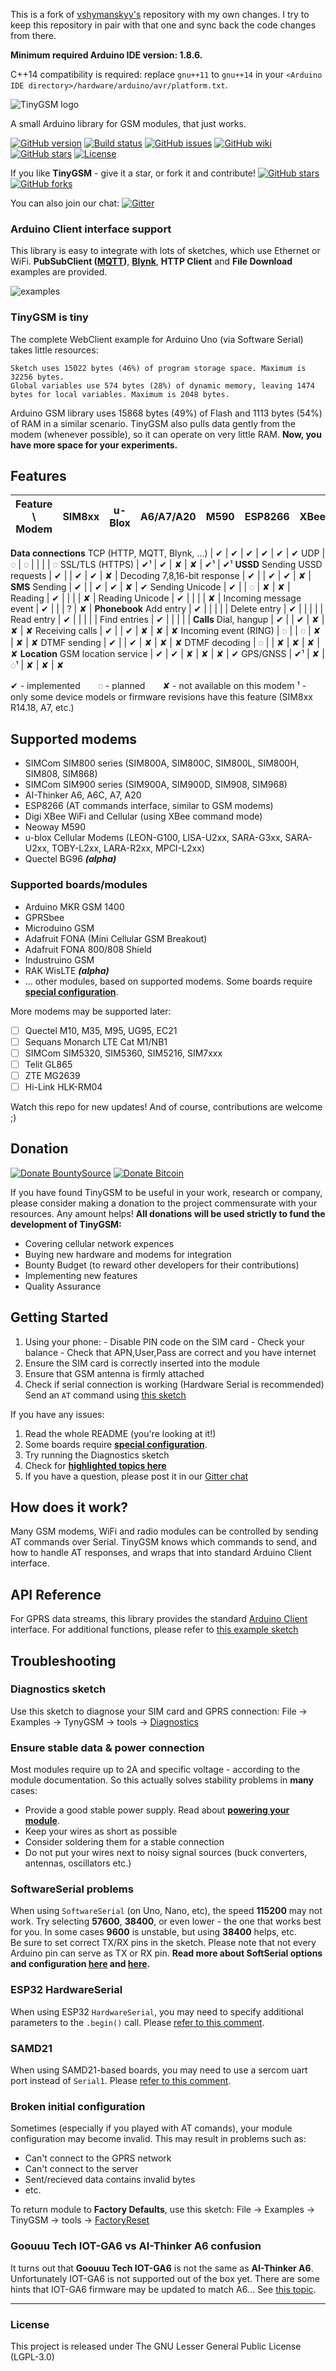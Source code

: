 This is a fork of [vshymanskyy's](https://github.com/vshymanskyy/TinyGSM) repository with my own changes. I try to keep this repository in pair with that one and sync back the code changes from there.

**Minimum required Arduino IDE version: 1.8.6.**

C++14 compatibility is required: replace `gnu++11` to `gnu++14` in your `<Arduino IDE directory>/hardware/arduino/avr/platform.txt`.

![TinyGSM logo](https://cdn.rawgit.com/vshymanskyy/TinyGSM/d18e93dc51fe988a0b175aac647185457ef640b5/extras/logo.svg)

A small Arduino library for GSM modules, that just works.
<!---
[![GitHub download](https://img.shields.io/github/downloads/vshymanskyy/TinyGSM/total.svg)](https://github.com/vshymanskyy/TinyGSM/releases/latest)--->
[![GitHub version](https://img.shields.io/github/release/vshymanskyy/TinyGSM.svg)](https://github.com/vshymanskyy/TinyGSM/releases/latest)
[![Build status](https://img.shields.io/travis/vshymanskyy/TinyGSM.svg)](https://travis-ci.org/vshymanskyy/TinyGSM)
[![GitHub issues](https://img.shields.io/github/issues/vshymanskyy/TinyGSM.svg)](https://github.com/vshymanskyy/TinyGSM/issues)
[![GitHub wiki](https://img.shields.io/badge/Wiki-available-brightgreen.svg)](https://github.com/vshymanskyy/TinyGSM/wiki)
[![GitHub stars](https://img.shields.io/github/stars/vshymanskyy/TinyGSM.svg)](https://github.com/vshymanskyy/TinyGSM/stargazers)
[![License](https://img.shields.io/badge/license-LGPL3-blue.svg)](https://github.com/vshymanskyy/TinyGSM/blob/master/LICENSE)

If you like **TinyGSM** - give it a star, or fork it and contribute!
[![GitHub stars](https://img.shields.io/github/stars/vshymanskyy/TinyGSM.svg?style=social&label=Star)](https://github.com/vshymanskyy/TinyGSM/stargazers)
[![GitHub forks](https://img.shields.io/github/forks/vshymanskyy/TinyGSM.svg?style=social&label=Fork)](https://github.com/vshymanskyy/TinyGSM/network)

You can also join our chat:
[![Gitter](https://img.shields.io/gitter/room/vshymanskyy/TinyGSM.svg)](https://gitter.im/tinygsm)

### Arduino Client interface support
This library is easy to integrate with lots of sketches, which use Ethernet or WiFi.
**PubSubClient ([MQTT](http://mqtt.org/))**, **[Blynk](http://blynk.cc)**, **HTTP Client** and **File Download** examples are provided.

![examples](/extras/examples.png)

### TinyGSM is tiny
The complete WebClient example for Arduino Uno (via Software Serial) takes little resources:
```
Sketch uses 15022 bytes (46%) of program storage space. Maximum is 32256 bytes.
Global variables use 574 bytes (28%) of dynamic memory, leaving 1474 bytes for local variables. Maximum is 2048 bytes.
```
Arduino GSM library uses 15868 bytes (49%) of Flash and 1113 bytes (54%) of RAM in a similar scenario.
TinyGSM also pulls data gently from the modem (whenever possible), so it can operate on very little RAM.
**Now, you have more space for your experiments.**

## Features

Feature \ Modem              | SIM8xx | u-Blox | A6/A7/A20 | M590 | ESP8266 | XBee
---                          | ---    | ---    | ---       | ---  | ---     | ---
**Data connections**
TCP (HTTP, MQTT, Blynk, ...) | ✔      | ✔      | ✔         | ✔    | ✔       | ✔
UDP                          | ◌      | ◌      |           |      |         | ◌
SSL/TLS (HTTPS)              | ✔¹     | ✔      | ✘         | ✘    | ✔¹      | ✔¹
**USSD**
Sending USSD requests        | ✔      |        | ✔         | ✔    | ✘       |
Decoding 7,8,16-bit response | ✔      |        | ✔         | ✔    | ✘       |
**SMS**
Sending                      | ✔      |        | ✔         | ✔    | ✘       | ✔
Sending Unicode              | ✔      |        | ◌         | ✘    | ✘       |
Reading                      | ✔      |        |           |      | ✘       |
Reading Unicode              | ✔      |        |           |      | ✘       |
Incoming message event       | ✔      |        |           | ?    | ✘       |
**Phonebook**
Add entry                    | ✔      |        |           |      |         |
Delete entry                 | ✔      |        |           |      |         |
Read entry                   | ✔      |        |           |      |         |
Find entries                 | ✔      |        |           |      |         |
**Calls**
Dial, hangup                 | ✔      |        | ✔         | ✘    | ✘       | ✘
Receiving calls              | ✔      |        | ✔         | ✘    | ✘       | ✘
Incoming event (RING)        | ◌      |        | ◌         | ✘    | ✘       | ✘
DTMF sending                 | ✔      |        | ✔         | ✘    | ✘       | ✘
DTMF decoding                | ◌      |        | ✘         | ✘    | ✘       | ✘
**Location**
GSM location service         | ✔      | ✔      | ✘         | ✘    | ✘       | ✔
GPS/GNSS                     | ✔¹     | ✘      | ◌¹        | ✘    | ✘       | ✘

✔ - implemented  ◌ - planned  ✘ - not available on this modem
¹ - only some device models or firmware revisions have this feature (SIM8xx R14.18, A7, etc.)

## Supported modems

- SIMCom SIM800 series (SIM800A, SIM800C, SIM800L, SIM800H, SIM808, SIM868)
- SIMCom SIM900 series (SIM900A, SIM900D, SIM908, SIM968)
- AI-Thinker A6, A6C, A7, A20
- ESP8266 (AT commands interface, similar to GSM modems)
- Digi XBee WiFi and Cellular (using XBee command mode)
- Neoway M590
- u-blox Cellular Modems (LEON-G100, LISA-U2xx, SARA-G3xx, SARA-U2xx, TOBY-L2xx, LARA-R2xx, MPCI-L2xx)
- Quectel BG96 ***(alpha)***

### Supported boards/modules
- Arduino MKR GSM 1400
- GPRSbee
- Microduino GSM
- Adafruit FONA (Mini Cellular GSM Breakout)
- Adafruit FONA 800/808 Shield
- Industruino GSM
- RAK WisLTE ***(alpha)***
- ... other modules, based on supported modems. Some boards require [**special configuration**](https://github.com/vshymanskyy/TinyGSM/wiki/Board-configuration).

More modems may be supported later:
- [ ] Quectel M10, M35, M95, UG95, EC21
- [ ] Sequans Monarch LTE Cat M1/NB1
- [ ] SIMCom SIM5320, SIM5360, SIM5216, SIM7xxx
- [ ] Telit GL865
- [ ] ZTE MG2639
- [ ] Hi-Link HLK-RM04

Watch this repo for new updates! And of course, contributions are welcome ;)

## Donation

[![Donate BountySource](https://img.shields.io/badge/Donate-BountySource-149E5E.svg)](https://salt.bountysource.com/checkout/amount?team=tinygsm-dev)
[![Donate Bitcoin](https://img.shields.io/badge/Donate-Bitcoin-orange.svg)](http://tny.im/aen)

If you have found TinyGSM to be useful in your work, research or company, please consider making a donation to the project commensurate with your resources. Any amount helps!
**All donations will be used strictly to fund the development of TinyGSM:**
- Covering cellular network expences
- Buying new hardware and modems for integration
- Bounty Budget (to reward other developers for their contributions)
- Implementing new features
- Quality Assurance

## Getting Started

  1. Using your phone:
    - Disable PIN code on the SIM card
    - Check your balance
    - Check that APN,User,Pass are correct and you have internet
  2. Ensure the SIM card is correctly inserted into the module
  3. Ensure that GSM antenna is firmly attached
  4. Check if serial connection is working (Hardware Serial is recommended)  
     Send an ```AT``` command using [this sketch](tools/AT_Debug/AT_Debug.ino)

If you have any issues:

  1. Read the whole README (you're looking at it!)
  2. Some boards require [**special configuration**](https://github.com/vshymanskyy/TinyGSM/wiki/Board-configuration).
  3. Try running the Diagnostics sketch
  4. Check for [**highlighted topics here**](https://github.com/vshymanskyy/TinyGSM/issues?utf8=%E2%9C%93&q=is%3Aissue+label%3A%22for+reference%22+)
  5. If you have a question, please post it in our [Gitter chat](https://gitter.im/tinygsm)

## How does it work?

Many GSM modems, WiFi and radio modules can be controlled by sending AT commands over Serial.
TinyGSM knows which commands to send, and how to handle AT responses, and wraps that into standard Arduino Client interface.

## API Reference

For GPRS data streams, this library provides the standard [Arduino Client](https://www.arduino.cc/en/Reference/ClientConstructor) interface.
For additional functions, please refer to [this example sketch](examples/AllFunctions/AllFunctions.ino)

## Troubleshooting

### Diagnostics sketch

Use this sketch to diagnose your SIM card and GPRS connection:
  File -> Examples -> TynyGSM -> tools -> [Diagnostics](https://github.com/vshymanskyy/TinyGSM/blob/master/tools/Diagnostics/Diagnostics.ino)

### Ensure stable data & power connection

Most modules require up to 2A and specific voltage - according to the module documentation.
So this actually solves stability problems in **many** cases:
- Provide a good stable power supply. Read about [**powering your module**](https://github.com/vshymanskyy/TinyGSM/wiki/Powering-GSM-module).
- Keep your wires as short as possible
- Consider soldering them for a stable connection
- Do not put your wires next to noisy signal sources (buck converters, antennas, oscillators etc.)

### SoftwareSerial problems

When using ```SoftwareSerial``` (on Uno, Nano, etc), the speed **115200** may not work.
Try selecting **57600**, **38400**, or even lower - the one that works best for you.
In some cases **9600** is unstable, but using **38400** helps, etc.  
Be sure to set correct TX/RX pins in the sketch. Please note that not every Arduino pin can serve as TX or RX pin.
**Read more about SoftSerial options and configuration [here](https://www.pjrc.com/teensy/td_libs_AltSoftSerial.html) and [here](https://www.arduino.cc/en/Reference/SoftwareSerial).**

### ESP32 HardwareSerial

When using ESP32 `HardwareSerial`, you may need to specify additional parameters to the `.begin()` call.
Please [refer to this comment](https://github.com/vshymanskyy/TinyGSM/issues/91#issuecomment-356024747).

### SAMD21

When using SAMD21-based boards, you may need to use a sercom uart port instead of `Serial1`.
Please [refer to this comment](https://github.com/vshymanskyy/TinyGSM/issues/102#issuecomment-345548941).

### Broken initial configuration

Sometimes (especially if you played with AT comands), your module configuration may become invalid.
This may result in problems such as:

 * Can't connect to the GPRS network
 * Can't connect to the server
 * Sent/recieved data contains invalid bytes
 * etc.

To return module to **Factory Defaults**, use this sketch:
  File -> Examples -> TinyGSM -> tools -> [FactoryReset](https://github.com/vshymanskyy/TinyGSM/blob/master/tools/FactoryReset/FactoryReset.ino)

### Goouuu Tech IOT-GA6 vs AI-Thinker A6 confusion

It turns out that **Goouuu Tech IOT-GA6** is not the same as **AI-Thinker A6**. Unfortunately IOT-GA6 is not supported out of the box yet. There are some hints that IOT-GA6 firmware may be updated to match A6... See [this topic](https://github.com/vshymanskyy/TinyGSM/issues/164).

__________

### License
This project is released under
The GNU Lesser General Public License (LGPL-3.0)
